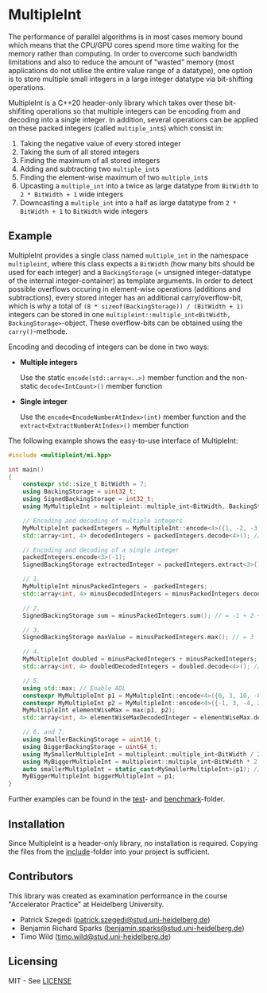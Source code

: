 # MultipleInt

The performance of parallel algorithms is in most cases memory bound which means that the CPU/GPU cores spend more time waiting for the memory rather than computing. In order to overcome such bandwidth limitations and also to reduce the amount of "wasted" memory (most applications do not utilise the entire value range of a datatype), one option is to store multiple small integers in a large integer datatype via bit-shifting operations.

MultipleInt is a C++20 header-only library which takes over these bit-shifiting operations so that multiple integers can be encoding from and decoding into a single integer. In addition, several operations can be applied on these packed integers (called `multiple_int`s) which consist in:

1. Taking the negative value of every stored integer
2. Taking the sum of all stored integers
3. Finding the maximum of all stored integers
4. Adding and subtracting two `multiple_int`s
5. Finding the element-wise maximum of two `multiple_int`s
6. Upcasting a `multiple_int` into a twice as large datatype from `BitWidth` to `2 * BitWidth + 1` wide integers
7. Downcasting a `multiple_int` into a half as large datatype from  `2 * BitWidth + 1` to `BitWidth` wide integers

## Example

MultipleInt provides a single class named `multiple_int` in the namespace `multipleint`, where this class expects a `BitWidth` (how many bits should be used for each integer) and a `BackingStorage` (= unsigned integer-datatype of the internal integer-container) as template arguments. In order to detect possible overflows occuring in element-wise operations (additions and subtractions), every stored integer has an additional carry/overflow-bit, which is why a total of `(8 * sizeof(BackingStorage)) / (BitWidth + 1)` integers can be stored in one `multipleint::multiple_int<BitWidth, BackingStorage>`-object. These overflow-bits can be obtained using the `carry()`-methode.

Encoding and decoding of integers can be done in two ways:

* __Multiple integers__

   Use the static `encode(std::array<..>)` member function and the non-static `decode<IntCount>()` member function

* __Single integer__

   Use the `encode<EncodeNumberAtIndex>(int)` member function and the `extract<ExtractNumberAtIndex>()` member function

The following example shows the easy-to-use interface of MultipleInt:

```cpp
#include <multipleint/mi.hpp>

int main()
{
    constexpr std::size_t BitWidth = 7;
    using BackingStorage = uint32_t;
    using SignedBackingStorage = int32_t;
    using MyMultipleInt = multipleint::multiple_int<BitWidth, BackingStorage>;

    // Encoding and decoding of multiple integers
    MyMultipleInt packedIntegers = MyMultipleInt::encode<4>({1, -2, -3, 4});
    std::array<int, 4> decodedIntegers = packedIntegers.decode<4>(); // = [1, -2, -3, 4]

    // Encoding and decoding of a single integer
    packedIntegers.encode<3>(-1);
    SignedBackingStorage extractedInteger = packedIntegers.extract<3>(); // = -1

    // 1.
    MyMultipleInt minusPackedIntegers = -packedIntegers; 
    std::array<int, 4> minusDecodedIntegers = minusPackedIntegers.decode<4>(); // = [-1, 2, 3, 1]

    // 2.
    SignedBackingStorage sum = minusPackedIntegers.sum(); // = -1 + 2 + 3 + 1 = 5

    // 3.
    SignedBackingStorage maxValue = minusPackedIntegers.max(); // = 3

    // 4.
    MyMultipleInt doubled = minusPackedIntegers + minusPackedIntegers;
    std::array<int, 4> doubledDecodedIntegers = doubled.decode<4>(); // = [-2, 4, 6, 2]

    // 5.
    using std::max; // Enable ADL
    constexpr MyMultipleInt p1 = MyMultipleInt::encode<4>({0, 3, 10, -8});
    constexpr MyMultipleInt p2 = MyMultipleInt::encode<4>({-1, 3, -4, 2});
    MyMultipleInt elementWiseMax = max(p1, p2);
    std::array<int, 4> elementWiseMaxDecodedInteger = elementWiseMax.decode<4>(); // = [0, 3, 10, 2]

    // 6. and 7.
    using SmallerBackingStorage = uint16_t;
    using BiggerBackingStorage = uint64_t;
    using MySmallerMultipleInt = multipleint::multiple_int<BitWidth / 2, SmallerBackingStorage>;
    using MyBiggerMultipleInt = multipleint::multiple_int<BitWidth * 2 + 1, BiggerBackingStorage>;
    auto smallerMultipleInt = static_cast<MySmallerMultipleInt>(p1); // Possible loss of data
    MyBiggerMultipleInt biggerMultipleInt = p1;
}
```

Further examples can be found in the [test](test)- and [benchmark](benchmark)-folder.

## Installation

Since MultipleInt is a header-only library, no installation is required. Copying the files from the [include](include)-folder into your project is sufficient.

## Contributors

This library was created as examination performance in the course "Accelerator Practice" at Heidelberg University.

* Patrick Szegedi (patrick.szegedi@stud.uni-heidelberg.de)
* Benjamin Richard Sparks (benjamin.sparks@stud.uni-heidelberg.de)
* Timo Wild (timo.wild@stud.uni-heidelberg.de)

## Licensing

MIT - See [LICENSE](LICENSE)
